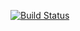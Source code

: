 [![Build Status](https://travis-ci.com/AmelieMedved/mp2-lab13-plex.svg?branch=mp2-lab13-plex)](https://travis-ci.com/AmelieMedved/mp2-lab13-plex)